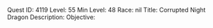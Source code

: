 Quest ID: 4119
Level: 55
Min Level: 48
Race: nil
Title: Corrupted Night Dragon
Description: 
Objective: 
